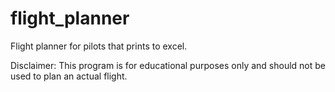 # flight_planner
Flight planner for pilots that prints to excel.

Disclaimer: This program is for educational purposes only and should not be used to plan an actual flight.
